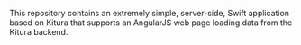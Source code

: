 This repository contains an extremely simple, server-side, Swift application based on Kitura that supports an AngularJS web page loading data from the Kitura backend.
